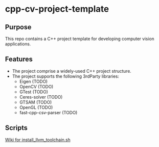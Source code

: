 # cpp-cv-project-template

## Purpose

This repo contains a C++ project template for developing computer vision applications.

## Features

- The project comprise a widely-used C++ project structure.
- The project supports the following 3rdParty libraries:
   - Eigen (TODO)
   - OpenCV (TODO)
   - GTest (TODO)
   - Ceres-solver (TODO)
   - GTSAM (TODO)
   - OpenGL (TODO)
   - fast-cpp-csv-parser (TODO)

## Scripts

[Wiki for install_llvm_toolchain.sh](https://github.com/nachovizzo/must-have-tools/wiki)
